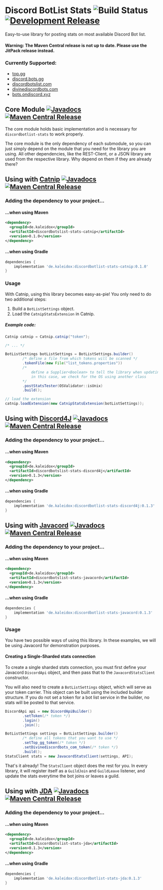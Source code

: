 # Discord BotList Stats ![Build Status](https://github.com/burdoto/VBAN-API/workflows/Build%20Tests/badge.svg) [![Development Release](https://jitpack.io/v/burdoto/discordbotlist-stats.svg)](https://jitpack.io/#burdoto/discordbotlist-stats)
Easy-to-use library for posting stats on most available Discord Bot list.

#### Warning: The Maven Central release is __not__ up to date. Please use the JitPack release instead.

### Currently Supported:
- [top.gg](https://top.gg/)
- [discord.bots.gg](https://discord.bots.gg/)
- [discordbotslist.com](https://discordbotlist.com/)
- [divinediscordbots.com](https://divinediscordbots.com/)
- [bots.ondiscord.xyz](https://bots.ondiscord.xyz/)

## Core Module [![Javadocs](http://javadoc.io/badge/de.kaleidox/discordbotlist-stats-core.svg)](http://javadoc.io/doc/de.kaleidox/discordbotlist-stats-core) [![Maven Central Release](https://maven-badges.herokuapp.com/maven-central/de.kaleidox/discordbotlist-stats-core/badge.svg)](https://maven-badges.herokuapp.com/maven-central/de.kaleidox/discordbotlist-stats-core)
The core module holds basic implementation and is necessary for `discordbotlist-stats` to work properly.

The core module is the only dependency of each submodule, so you can just simply depend on the module that you need for the library you are using.
All other dependencies, like the REST-Client, or a JSON library are used from the respective library. Why depend on them if they are already there?  

## Using with [Catnip](https://github.com/mewna/catnip) [![Javadocs](http://javadoc.io/badge/de.kaleidox/discordbotlist-stats-catnip.svg)](http://javadoc.io/doc/de.kaleidox/discordbotlist-stats-catnip) [![Maven Central Release](https://maven-badges.herokuapp.com/maven-central/de.kaleidox/discordbotlist-stats-catnip/badge.svg)](https://maven-badges.herokuapp.com/maven-central/de.kaleidox/discordbotlist-stats-catnip)
### Adding the dependency to your project...
#### ...when using Maven
```xml
<dependency>
  <groupId>de.kaleidox</groupId>
  <artifactId>discordbotslist-stats-catnip</artifactId>
  <version>0.1.0</version>
</dependency>
```
#### ...when using Gradle
```groovy
dependencies {
    implementation 'de.kaleidox:discordbotlist-stats-catnip:0.1.0'
}
```
### Usage
With Catnip, using this library becomes easy-as-pie!
You only need to do two additional steps:

1. Build a `BotListSettings` object.
2. Load the `CatnipStatsExtension` in Catnip.
##### Example code:
```java
Catnip catnip = Catnip.catnip("token");

/* ... */

BotListSettings botListSettings = BotListSettings.builder()
        /* define a file from which tokens will be scanned */
        .tokenFile(new File("list_tokens.properties"))
        /* 
            define a Supplier<Boolean> to tell the library when updating should be disabled
            in this case, we check for the OS using another class
        */
        .postStatsTester(OSValidator::isUnix)
        .build();

// load the extension
catnip.loadExtension(new CatnipStatsExtension(botListSettings));
```

## Using with [Discord4J](https://github.com/Discord4J/Discord4J) [![Javadocs](http://javadoc.io/badge/de.kaleidox/discordbotlist-stats-discord4j.svg)](http://javadoc.io/doc/de.kaleidox/discordbotlist-stats-discord4j) [![Maven Central Release](https://maven-badges.herokuapp.com/maven-central/de.kaleidox/discordbotlist-stats-discord4j/badge.svg)](https://maven-badges.herokuapp.com/maven-central/de.kaleidox/discordbotlist-stats-discord4j)
### Adding the dependency to your project...
#### ...when using Maven
```xml
<dependency>
  <groupId>de.kaleidox</groupId>
  <artifactId>discordbotslist-stats-discord4j</artifactId>
  <version>0.1.3</version>
</dependency>
```
#### ...when using Gradle
```groovy
dependencies {
    implementation 'de.kaleidox:discordbotlist-stats-discord4j:0.1.3'
}
```

## Using with [Javacord](https://github.com/Javacord/Javacord) [![Javadocs](http://javadoc.io/badge/de.kaleidox/discordbotlist-stats-javacord.svg)](http://javadoc.io/doc/de.kaleidox/discordbotlist-stats-javacord) [![Maven Central Release](https://maven-badges.herokuapp.com/maven-central/de.kaleidox/discordbotlist-stats-javacord/badge.svg)](https://maven-badges.herokuapp.com/maven-central/de.kaleidox/discordbotlist-stats-javacord)
### Adding the dependency to your project...
#### ...when using Maven
```xml
<dependency>
  <groupId>de.kaleidox</groupId>
  <artifactId>discordbotslist-stats-javacord</artifactId>
  <version>0.1.3</version>
</dependency>
```
#### ...when using Gradle
```groovy
dependencies {
    implementation 'de.kaleidox:discordbotlist-stats-javacord:0.1.3'
}
```
### Usage
You have two possible ways of using this library.
In these examples, we will be using Javacord for demonstration purposes.
#### Creating a Single-Sharded stats connection
To create a single sharded stats connection, you must first define your Javacord `DiscordApi` object, and then pass that to the `JavacordStatsClient` constructor.

You will also need to create a `BotListSettings` object, which will serve as your token carrier.
This object can be built using the included builder structure.
If you do not set a token for a bot list service in the builder, no stats will be posted to that service. 
```java
DiscordApi api = new DiscordApiBuilder()
        .setToken(/* token */)
        .login()
        .join();

BotListSettings settings = BotListSettings.builder()
        /* define all tokens that you want to use */
        .setTop_gg_token(/* token */)
        .setDivinediscordbots_com_token(/* token */)
        .build();
StatsClient stats = new JavacordStatsClient(settings, API);
```
That's it already! The `StatsClient` object does the rest for you.
In every library, it will register itself as a `GuildJoin` and `GuildLeave` listener, 
and update the stats everytime the bot joins or leaves a guild.

## Using with [JDA](https://github.com/DV8FromTheWorld/JDA) [![Javadocs](http://javadoc.io/badge/de.kaleidox/discordbotlist-stats-jda.svg)](http://javadoc.io/doc/de.kaleidox/discordbotlist-stats-jda) [![Maven Central Release](https://maven-badges.herokuapp.com/maven-central/de.kaleidox/discordbotlist-stats-jda/badge.svg)](https://maven-badges.herokuapp.com/maven-central/de.kaleidox/discordbotlist-stats-jda)
### Adding the dependency to your project...
#### ...when using Maven
```xml
<dependency>
  <groupId>de.kaleidox</groupId>
  <artifactId>discordbotslist-stats-jda</artifactId>
  <version>0.1.3</version>
</dependency>
```
#### ...when using Gradle
```groovy
dependencies {
    implementation 'de.kaleidox:discordbotlist-stats-jda:0.1.3'
}
```
